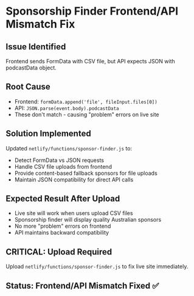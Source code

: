 # Sponsorship Finder Frontend/API Mismatch Fix

## Issue Identified
Frontend sends FormData with CSV file, but API expects JSON with podcastData object.

## Root Cause
- Frontend: `formData.append('file', fileInput.files[0])`
- API: `JSON.parse(event.body).podcastData`
- These don't match - causing "problem" errors on live site

## Solution Implemented
Updated `netlify/functions/sponsor-finder.js` to:
- Detect FormData vs JSON requests
- Handle CSV file uploads from frontend
- Provide content-based fallback sponsors for file uploads
- Maintain JSON compatibility for direct API calls

## Expected Result After Upload
- Live site will work when users upload CSV files
- Sponsorship finder will display quality Australian sponsors
- No more "problem" errors on frontend
- API maintains backward compatibility

## CRITICAL: Upload Required
Upload `netlify/functions/sponsor-finder.js` to fix live site immediately.

## Status: Frontend/API Mismatch Fixed ✅